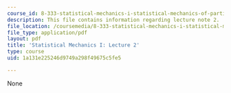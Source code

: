 ```yaml
---
course_id: 8-333-statistical-mechanics-i-statistical-mechanics-of-particles-fall-2013
description: This file contains information regarding lecture note 2.
file_location: /coursemedia/8-333-statistical-mechanics-i-statistical-mechanics-of-particles-fall-2013/1a131e225246d9749a298f49675c5fe5_MIT8_333F13_Lec2.pdf
file_type: application/pdf
layout: pdf
title: 'Statistical Mechanics I: Lecture 2'
type: course
uid: 1a131e225246d9749a298f49675c5fe5

---
```

None